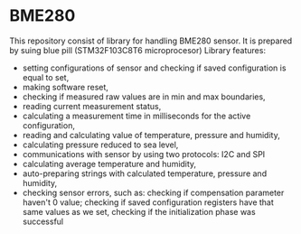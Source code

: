 # BME280
This repository consist of library for handling BME280 sensor. It is prepared by suing blue pill (STM32F103C8T6 microprocesor) Library features:

* setting configurations of sensor and checking if saved configuration is equal to set,
* making software reset,
* checking if measured raw values are in min and max boundaries,
* reading current measurement status,
* calculating a measurement time in milliseconds for the active configuration,
* reading and calculating value of temperature, pressure and humidity,
* calculating pressure reduced to sea level,
* communications with sensor by using two protocols: I2C and SPI
* calculating average temperature and humidity,
* auto-preparing strings with calculated temperature, pressure and humidity,
* checking sensor errors, such as: checking if compensation parameter haven't 0 value; checking if saved configuration registers have that same values as we set, checking if the initialization phase was successful
